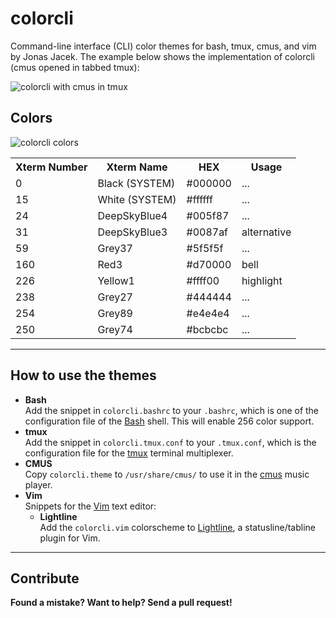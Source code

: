 # colorcli
Command-line interface (CLI) color themes for bash, tmux, cmus, and vim by Jonas Jacek. The example below shows the implementation of colorcli (cmus opened in tabbed tmux):

![colorcli with cmus in tmux](https://res.cloudinary.com/jonasjacek/image/upload/v1565902443/colorcli-with-cmus-in-tmux.png "colorcli in action")

## Colors

![colorcli colors](https://res.cloudinary.com/jonasjacek/image/upload/c_scale,h_367,q_auto:good,w_400/v1565903188/colorcli-colors.png "colorcli colors")

<table>
  <tr>
    <th>Xterm Number</th>
    <th>Xterm Name</th>
    <th>HEX</th>
    <th>Usage</th>
  </tr>
  <tr><td>0</td><td>Black <span>(SYSTEM)</span></td><td>#000000</td><td>...</td></tr>
  <tr><td>15</td><td>White <span>(SYSTEM)</span></td><td>#ffffff</td><td>...</td></tr>
  <tr><td>24</td><td>DeepSkyBlue4</td><td>#005f87</td><td>...</td></tr>
  <tr><td>31</td><td>DeepSkyBlue3</td><td>#0087af</td><td>alternative</td></tr>
  <tr><td>59</td><td>Grey37</td><td>#5f5f5f</td><td>...</td></tr>
  <tr><td>160</td><td>Red3</td><td>#d70000</td><td>bell</td></tr>
  <tr><td>226</td><td>Yellow1</td><td>#ffff00</td><td>highlight</td></tr>
  <tr><td>238</td><td>Grey27</td><td>#444444</td><td>...</td></tr>
  <tr><td>254</td><td>Grey89</td><td>#e4e4e4</td><td>...</td></tr>
  <tr><td>250</td><td>Grey74</td><td>#bcbcbc</td><td>...</td></tr>
</table>

---

## How to use the themes

* **Bash**  
  Add the snippet in `colorcli.bashrc` to your `.bashrc`, which is one of the configuration file of the [Bash](https://www.gnu.org/software/bash/) shell. This will enable 256 color support.
* **tmux**  
  Add the snippet in `colorcli.tmux.conf` to your `.tmux.conf`, which is the configuration file for the [tmux](https://github.com/tmux/tmux/wiki) terminal multiplexer.
* **CMUS**  
  Copy `colorcli.theme` to `/usr/share/cmus/` to use it in the [cmus](https://cmus.github.io/) music player. 
* **Vim**  
  Snippets for the [Vim](https://www.vim.org/) text editor:
  * **Lightline**  
    Add the `colorcli.vim` colorscheme to [Lightline](https://github.com/itchyny/lightline.vim), a statusline/tabline plugin for Vim.

---

## Contribute

**Found a mistake? Want to help? Send a pull request!**
